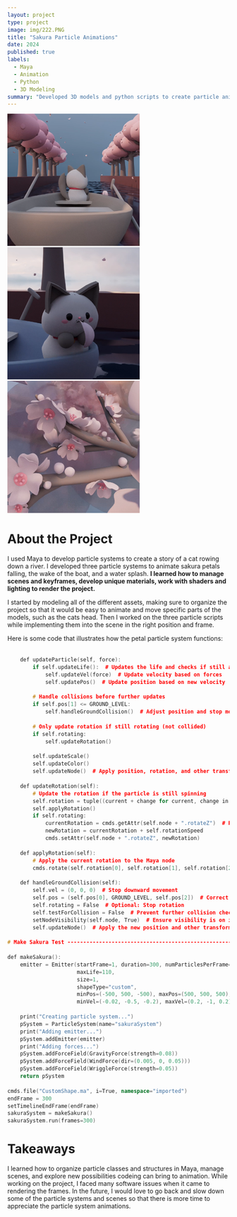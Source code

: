 ```yaml
---
layout: project
type: project
image: img/222.PNG
title: "Sakura Particle Animations"
date: 2024
published: true
labels:
  - Maya
  - Animation
  - Python
  - 3D Modeling
summary: "Developed 3D models and python scripts to create particle animations within Maya software."
---
```


<div class="text-center p-4">
  <img width="300px" src="../img/222.PNG" class="img-thumbnail" >
  <img width="300px" src="../img/333.PNG" class="img-thumbnail" >
  <img width="300px" src="../img/1111.PNG" class="img-thumbnail" >
</div>


# About the Project


I used Maya to develop particle systems to create a story of a cat rowing down a river. I developed three particle systems to animate sakura petals falling, the wake of the boat, and a water splash. **I learned how to manage scenes and keyframes, develop unique materials, work with shaders and lighting to render the project.**


I started by modeling all of the different assets, making sure to organize the project so that it would be easy to animate and move specific parts of the models, such as the cats head. Then I worked on the three particle scripts while implementing them into the scene in the right position and frame. 


Here is some code that illustrates how the petal particle system functions: 

```cpp

    def updateParticle(self, force):
        if self.updateLife():  # Updates the life and checks if still alive
            self.updateVel(force)  # Update velocity based on forces
            self.updatePos()  # Update position based on new velocity

        # Handle collisions before further updates
        if self.pos[1] <= GROUND_LEVEL:
            self.handleGroundCollision()  # Adjust position and stop movement if needed

        # Only update rotation if still rotating (not collided)
        if self.rotating:
            self.updateRotation()
        
        self.updateScale()
        self.updateColor()
        self.updateNode()  # Apply position, rotation, and other transformations to the Maya node
                
    def updateRotation(self):
        # Update the rotation if the particle is still spinning
        self.rotation = tuple((current + change for current, change in zip(self.rotation, self.spin)))
        self.applyRotation()
        if self.rotating:
            currentRotation = cmds.getAttr(self.node + ".rotateZ")  # Rotate around Z-axis for spinning
            newRotation = currentRotation + self.rotationSpeed
            cmds.setAttr(self.node + ".rotateZ", newRotation)
            
    def applyRotation(self):
        # Apply the current rotation to the Maya node
        cmds.rotate(self.rotation[0], self.rotation[1], self.rotation[2], self.node)

    def handleGroundCollision(self):
        self.vel = (0, 0, 0)  # Stop downward movement
        self.pos = (self.pos[0], GROUND_LEVEL, self.pos[2])  # Correct position to be exactly on ground level
        self.rotating = False  # Optional: Stop rotation
        self.testForCollision = False  # Prevent further collision checks if needed
        setNodeVisibility(self.node, True)  # Ensure visibility is on if the particle is meant to be visible
        self.updateNode()  # Apply the new position and other transformations immediately

# Make Sakura Test -----------------------------------------------------------------------------------------------------------------

def makeSakura():
    emitter = Emitter(startFrame=1, duration=300, numParticlesPerFrame=3, minLife=40,
                      maxLife=110,
                      size=1,
                      shapeType="custom",
                      minPos=(-500, 500, -500), maxPos=(500, 500, 500),
                      minVel=(-0.02, -0.5, -0.2), maxVel=(0.2, -1, 0.2))
    
    print("Creating particle system...")
    pSystem = ParticleSystem(name="sakuraSystem")
    print("Adding emitter...")
    pSystem.addEmitter(emitter)
    print("Adding forces...")
    pSystem.addForceField(GravityForce(strength=0.08))
    pSystem.addForceField(WindForce(dir=(0.005, 0, 0.05)))
    pSystem.addForceField(WriggleForce(strength=0.05))
    return pSystem

cmds.file("CustomShape.ma", i=True, namespace="imported")
endFrame = 300
setTimelineEndFrame(endFrame)
sakuraSystem = makeSakura()
sakuraSystem.run(frames=300)
```
# Takeaways

I learned how to organize particle classes and structures in Maya, manage scenes, and explore new possibilities codeing can bring to animation. While working on the project, I faced many software issues when it came to rendering the frames. In the future, I would love to go back and slow down some of the particle systems and scenes so that there is more time to appreciate the particle system animations.  
